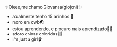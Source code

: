 
✨Oieee,me chamo Giovanaa(giojoni)✨

- atualmente tenho 15 aninhos 💋
- moro em cwb🌏
- estou aprendendo, e procuro mais aprendizado✍🏻
- adoro coisas coloridas💅🏼
- I'm just a girl🩰

